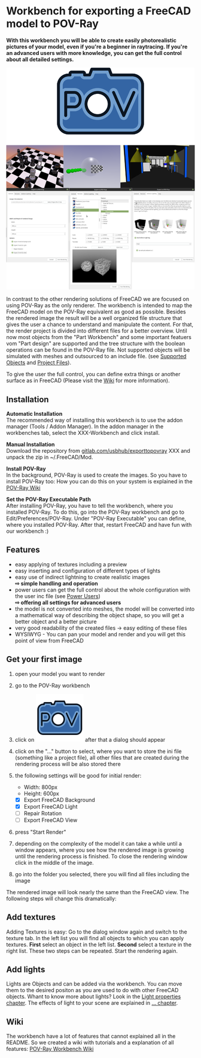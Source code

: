 # Workbench for exporting a FreeCAD model to POV-Ray

**With this workbench you will be able to create easily photorealistic pictures of your model, even if you're a beginner in raytracing. If you're an advanced users with more knowledge, you can get the full control about all detailed settings.**

![Logo and Renderings](README_img.png)

In contrast to the other rendering solutions of FreeCAD we are focused on using POV-Ray as the only renderer.
The workbench is intended to map the FreeCAD model on the POV-Ray equivalent as good as possible.
Besides the rendered image the result will be a well organized file structure that gives the user a chance to understand and manipulate the content. For that, the render project is divided into different files for a better overview. Until now most objects from the "Part Workbench" and some important featuers vom "Part design" are supported and the tree structure with the boolean operations can be found in the POV-Ray file. Not supported objects will be simulated with meshes and outsourced to an include file. (see [Supported Objects](doc/Supported.md) and [Project Files](doc/Projectfiles.md)).

To give the user the full control, you can define extra things or another surface as in FreeCAD (Please visit the [Wiki](doc/index.md) for more information).

## Installation

**Automatic Installation**  
The recommended way of installing this workbench is to use the addon manager (Tools / Addon Manager). In the addon manager in the workbenches tab, select the XXX-Workbench and click install.

**Manual Installation**  
Download the repository from [gitlab.com/usbhub/exporttopovray](https://gitlab.com/usbhub/exporttopovray) XXX and unpack the zip in ~/.FreeCAD/Mod.

**Install POV-Ray**  
In the background, POV-Ray is used to create the images. So you have to install POV-Ray too:
How you can do this on your system is explained in the [POV-Ray Wiki](http://wiki.povray.org/content/HowTo:Install_POV)

**Set the POV-Ray Executable Path**  
After installing POV-Ray, you have to tell the workbench, where you installed POV-Ray. To do this, go into the POV-Ray workbench and go to Edit/Preferences/POV-Ray. Under "POV-Ray Executable" you can define, where you installed POV-Ray. After that, restart FreeCAD and have fun with our workbench :)

## Features

* easy applying of textures including a preview
* easy inserting and configuration of different types of lights
* easy use of indirect lightning to create realistic images  
  **⇨ simple handling and operation**
* power users can get the full control about the whole configuration with the user inc file (see [Power Users](doc/PowerUser.md))  
  **⇨ offering all settings for advanced users**
* the model is not converted into meshes, the model will be converted into a mathematical way of describing the object shape, so you will get a better object and a better picture
* very good readability of the created files → easy editing of these files
* WYSIWYG - You can pan your model and render and you will get this point of view from FreeCAD

## Get your first image

1. open your model you want to render
2. go to the POV-Ray workbench
3. click on ![Settings & Render Icon](icons/logo.svg) after that a dialog should appear
4. click on the "..." button to select, where you want to store the ini file (something like a project file), all other files that are created during the rendering process will be also stored there
5. the following settings will be good for initial render:
  
   * Width: 800px
   * Height: 600px
   * [x] Export FreeCAD Background
   * [x] Export FreeCAD Light
   * [ ] Repair Rotation
   * [ ] Export FreeCAD View
  
6. press "Start Render"
7. depending on the complexity of the model it can take a while until a window appears, where you see how the rendered image is growing until the rendering process is finished. To close the rendering window click in the middle of the image.
8. go into the folder you selected, there you will find all files including the image

The rendered image will look nearly the same than the FreeCAD view. The following steps will change this dramatically:

## Add textures

Adding Textures is easy: Go to the dialog window again and switch to the texture tab. In the left list you will find all objects to which you can apply textures. **First** select an object in the left list. **Second** select a texture in the right list. These two steps can be repeated.
Start the rendering again.

## Add lights

Lights are Objects and can be added via the workbench. You can move them to the desired positon as you are used to do with other FreeCAD objects.
Whant to know more about lights? Look in the [Light properties chapter](doc/LightProperties.md). The effects of light to your scene are explained in [... chapter]().

## Wiki

The workbench have a lot of features that cannot explained all in the README. So we created a wiki with tutorials and a explanation of all features: [POV-Ray Workbench Wiki](doc/)
